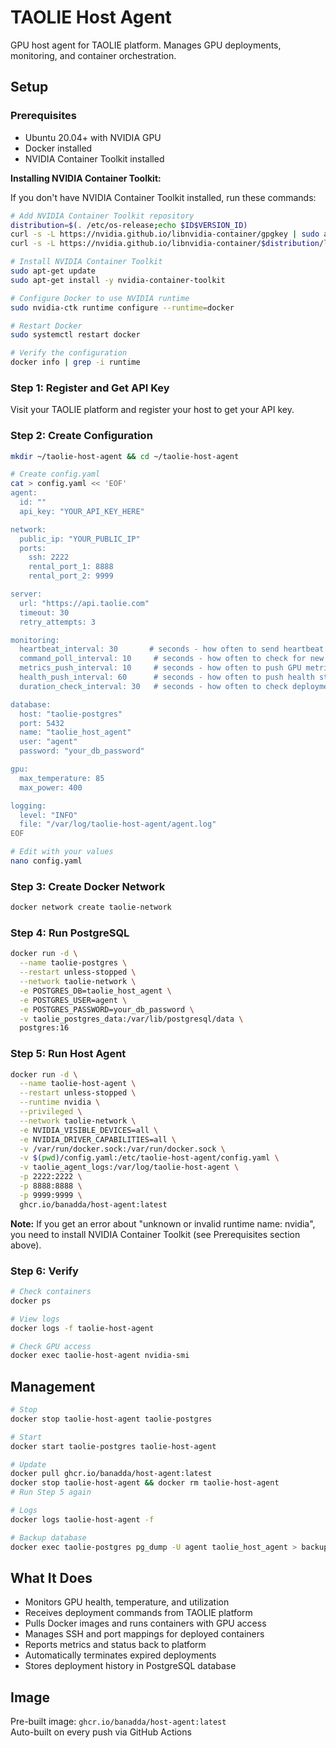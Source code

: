 # TAOLIE Host Agent
GPU host agent for TAOLIE platform. Manages GPU deployments, monitoring, and container orchestration.

## Setup

### Prerequisites
- Ubuntu 20.04+ with NVIDIA GPU
- Docker installed
- NVIDIA Container Toolkit installed

**Installing NVIDIA Container Toolkit:**

If you don't have NVIDIA Container Toolkit installed, run these commands:

```bash
# Add NVIDIA Container Toolkit repository
distribution=$(. /etc/os-release;echo $ID$VERSION_ID)
curl -s -L https://nvidia.github.io/libnvidia-container/gpgkey | sudo apt-key add -
curl -s -L https://nvidia.github.io/libnvidia-container/$distribution/libnvidia-container.list | sudo tee /etc/apt/sources.list.d/nvidia-container-toolkit.list

# Install NVIDIA Container Toolkit
sudo apt-get update
sudo apt-get install -y nvidia-container-toolkit

# Configure Docker to use NVIDIA runtime
sudo nvidia-ctk runtime configure --runtime=docker

# Restart Docker
sudo systemctl restart docker

# Verify the configuration
docker info | grep -i runtime
```

### Step 1: Register and Get API Key
Visit your TAOLIE platform and register your host to get your API key.

### Step 2: Create Configuration
```bash
mkdir ~/taolie-host-agent && cd ~/taolie-host-agent

# Create config.yaml
cat > config.yaml << 'EOF'
agent:
  id: ""
  api_key: "YOUR_API_KEY_HERE"

network:
  public_ip: "YOUR_PUBLIC_IP"
  ports:
    ssh: 2222
    rental_port_1: 8888
    rental_port_2: 9999

server:
  url: "https://api.taolie.com"
  timeout: 30
  retry_attempts: 3

monitoring:
  heartbeat_interval: 30       # seconds - how often to send heartbeat to server
  command_poll_interval: 10     # seconds - how often to check for new commands
  metrics_push_interval: 10     # seconds - how often to push GPU metrics
  health_push_interval: 60      # seconds - how often to push health status
  duration_check_interval: 30   # seconds - how often to check deployment duration

database:
  host: "taolie-postgres"
  port: 5432
  name: "taolie_host_agent"
  user: "agent"
  password: "your_db_password"

gpu:
  max_temperature: 85
  max_power: 400

logging:
  level: "INFO"
  file: "/var/log/taolie-host-agent/agent.log"
EOF

# Edit with your values
nano config.yaml
```

### Step 3: Create Docker Network
```bash
docker network create taolie-network
```

### Step 4: Run PostgreSQL
```bash
docker run -d \
  --name taolie-postgres \
  --restart unless-stopped \
  --network taolie-network \
  -e POSTGRES_DB=taolie_host_agent \
  -e POSTGRES_USER=agent \
  -e POSTGRES_PASSWORD=your_db_password \
  -v taolie_postgres_data:/var/lib/postgresql/data \
  postgres:16
```

### Step 5: Run Host Agent
```bash
docker run -d \
  --name taolie-host-agent \
  --restart unless-stopped \
  --runtime nvidia \
  --privileged \
  --network taolie-network \
  -e NVIDIA_VISIBLE_DEVICES=all \
  -e NVIDIA_DRIVER_CAPABILITIES=all \
  -v /var/run/docker.sock:/var/run/docker.sock \
  -v $(pwd)/config.yaml:/etc/taolie-host-agent/config.yaml \
  -v taolie_agent_logs:/var/log/taolie-host-agent \
  -p 2222:2222 \
  -p 8888:8888 \
  -p 9999:9999 \
  ghcr.io/banadda/host-agent:latest
```

**Note:** If you get an error about "unknown or invalid runtime name: nvidia", you need to install NVIDIA Container Toolkit (see Prerequisites section above).

### Step 6: Verify
```bash
# Check containers
docker ps

# View logs
docker logs -f taolie-host-agent

# Check GPU access
docker exec taolie-host-agent nvidia-smi
```

## Management
```bash
# Stop
docker stop taolie-host-agent taolie-postgres

# Start
docker start taolie-postgres taolie-host-agent

# Update
docker pull ghcr.io/banadda/host-agent:latest
docker stop taolie-host-agent && docker rm taolie-host-agent
# Run Step 5 again

# Logs
docker logs taolie-host-agent -f

# Backup database
docker exec taolie-postgres pg_dump -U agent taolie_host_agent > backup.sql
```

## What It Does
- Monitors GPU health, temperature, and utilization
- Receives deployment commands from TAOLIE platform  
- Pulls Docker images and runs containers with GPU access
- Manages SSH and port mappings for deployed containers
- Reports metrics and status back to platform
- Automatically terminates expired deployments
- Stores deployment history in PostgreSQL database

## Image
Pre-built image: `ghcr.io/banadda/host-agent:latest`  
Auto-built on every push via GitHub Actions
